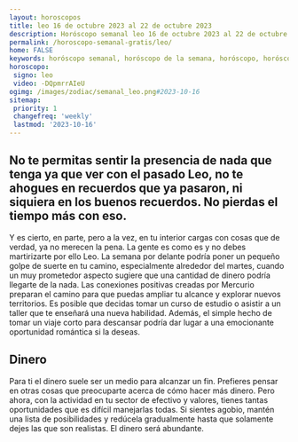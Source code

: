 ```yaml
---
layout: horoscopos
title: leo 16 de octubre 2023 al 22 de octubre 2023 
description: Horóscopo semanal leo 16 de octubre 2023 al 22 de octubre 2023. No te permitas sentir la presencia de nada que tenga ya que ver con el pasado Leo, no te ahogues en recuerdos que ya pasaron, ni siquiera en los buenos recuerdos. No pierdas el tiempo más con eso. 
permalink: /horoscopo-semanal-gratis/leo/
home: FALSE
keywords: horóscopo semanal, horóscopo de la semana, horóscopo, horóscopo gratis,horóscopos, horóscopo esperanza gracia, horoscopos leo la semana, horóscopos gratis, Tarot, Astrologia, Zodíaco, leo, horoscopo gratis, semanal
horoscopo:
 signo: leo
 video: -DQpmrrAIeU
ogimg: /images/zodiac/semanal_leo.png#2023-10-16
sitemap:
 priority: 1
 changefreq: 'weekly'
 lastmod: '2023-10-16'
---
```




## No te permitas sentir la presencia de nada que tenga ya que ver con el pasado Leo, no te ahogues en recuerdos que ya pasaron, ni siquiera en los buenos recuerdos. No pierdas el tiempo más con eso. 

Y es cierto, en parte, pero a la vez, en tu interior cargas con cosas que de verdad, ya no merecen la pena. 
 La gente es como es y no debes martirizarte por ello Leo.
La semana por delante podría poner un pequeño golpe de suerte en tu camino, especialmente alrededor del martes, cuando un muy prometedor aspecto sugiere que una cantidad de dinero podría llegarte de la nada. Las conexiones positivas creadas por Mercurio preparan el camino para que puedas ampliar tu alcance y explorar nuevos territorios. Es posible que decidas tomar un curso de estudio o asistir a un taller que te enseñará una nueva habilidad. Además, el simple hecho de tomar un viaje corto para descansar podría dar lugar a una emocionante oportunidad romántica si la deseas.

## Dinero

Para ti el dinero suele ser un medio para alcanzar un fin. Prefieres pensar en otras cosas que preocuparte acerca de cómo hacer más dinero. Pero ahora, con la actividad en tu sector de efectivo y valores, tienes tantas oportunidades que es difícil manejarlas todas. Si sientes agobio, mantén una lista de posibilidades y redúcela gradualmente hasta que solamente dejes las que son realistas. El dinero será abundante.